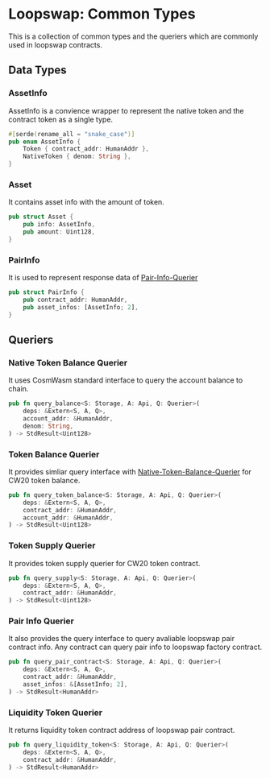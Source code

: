 # Loopswap: Common Types

This is a collection of common types and the queriers which are commonly used in loopswap contracts.

## Data Types

### AssetInfo

AssetInfo is a convience wrapper to represent the native token and the contract token as a single type.

```rust
#[serde(rename_all = "snake_case")]
pub enum AssetInfo {
    Token { contract_addr: HumanAddr },
    NativeToken { denom: String },
}
```

### Asset

It contains asset info with the amount of token. 

```rust
pub struct Asset {
    pub info: AssetInfo,
    pub amount: Uint128,
}
```

### PairInfo

It is used to represent response data of [Pair-Info-Querier](#Pair-Info-Querier)

```rust
pub struct PairInfo {
    pub contract_addr: HumanAddr,
    pub asset_infos: [AssetInfo; 2],
}
```
## Queriers

### Native Token Balance Querier

It uses CosmWasm standard interface to query the account balance to chain.

```rust
pub fn query_balance<S: Storage, A: Api, Q: Querier>(
    deps: &Extern<S, A, Q>,
    account_addr: &HumanAddr,
    denom: String,
) -> StdResult<Uint128>
```

### Token Balance Querier

It provides simliar query interface with [Native-Token-Balance-Querier](Native-Token-Balance-Querier) for CW20 token balance. 

```rust
pub fn query_token_balance<S: Storage, A: Api, Q: Querier>(
    deps: &Extern<S, A, Q>,
    contract_addr: &HumanAddr,
    account_addr: &HumanAddr,
) -> StdResult<Uint128>
```

### Token Supply Querier

It provides token supply querier for CW20 token contract.

```rust
pub fn query_supply<S: Storage, A: Api, Q: Querier>(
    deps: &Extern<S, A, Q>,
    contract_addr: &HumanAddr,
) -> StdResult<Uint128>
```

### Pair Info Querier

It also provides the query interface to query avaliable loopswap pair contract info. Any contract can query pair info to loopswap factory contract.

```rust
pub fn query_pair_contract<S: Storage, A: Api, Q: Querier>(
    deps: &Extern<S, A, Q>,
    contract_addr: &HumanAddr,
    asset_infos: &[AssetInfo; 2],
) -> StdResult<HumanAddr>
```

### Liquidity Token Querier

It returns liquidity token contract address of loopswap pair contract. 

```rust
pub fn query_liquidity_token<S: Storage, A: Api, Q: Querier>(
    deps: &Extern<S, A, Q>,
    contract_addr: &HumanAddr,
) -> StdResult<HumanAddr>
```